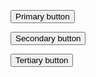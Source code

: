 <div class="au-body au-body--dark">
  <p><button class="au-btn au-btn--dark">Primary button</button></p>
  <p><button class="au-btn au-btn--secondary au-btn--dark">Secondary button</button></p>
  <p><button class="au-btn au-btn--tertiary au-btn--dark">Tertiary button</button></p>
</div>
